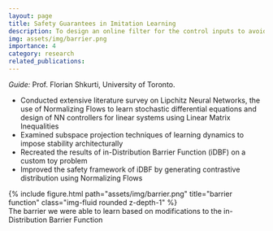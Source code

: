 ```yaml
---
layout: page
title: Safety Guarantees in Imitation Learning
description: To design an online filter for the control inputs to avoid unsafe states, which improves iteratively
img: assets/img/barrier.png
importance: 4
category: research
related_publications: 
---
```

<i>Guide:</i> Prof. Florian Shkurti, University of Toronto.
- Conducted extensive literature survey on Lipchitz Neural Networks, the use of Normalizing Flows to learn stochastic differential equations and design of NN controllers for linear systems using Linear Matrix Inequalities
- Examined subspace projection techniques of learning dynamics to impose stability architecturally
- Recreated the results of in-Distribution Barrier Function (iDBF) on a custom toy problem
- Improved the safety framework of iDBF by generating contrastive distribution using Normalizing Flows
<div class="row">
    <div class="col-sm mt-3 mt-md-0">
        {% include figure.html path="assets/img/barrier.png" title="barrier function" class="img-fluid rounded z-depth-1" %}
    </div>
</div>
<div class="caption">
    The barrier we were able to learn based on modifications to the in-Distribution Barrier Function
</div>